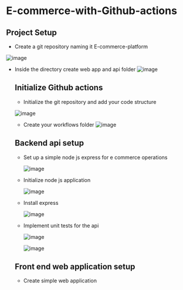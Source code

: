 # E-commerce-with-Github-actions

## Project Setup

* Create a git repository naming it E-commerce-platform

![image](https://github.com/user-attachments/assets/009540d1-85e3-4395-9e48-f52775779b05)

* Inside the directory create web app and api folder
  ![image](https://github.com/user-attachments/assets/fbcd6209-56ab-4e1f-b6a1-6e0b26437788)

  
  ## Initialize Github actions

  * Initialize the git repository and add your code structure
    
   ![image](https://github.com/user-attachments/assets/7fe5f491-273e-454d-89d2-8df17716db4f)

  * Create your workflows folder
    ![image](https://github.com/user-attachments/assets/b80b18e0-5c01-4049-a8bf-202acae9f9a0)

  ## Backend api setup

  * Set up a simple node js express for e commerce operations

    ![image](https://github.com/user-attachments/assets/964e6b77-beee-4bcf-860a-92d695297f5d)

  * Initialize node js application
 
    ![image](https://github.com/user-attachments/assets/567c12b9-d8fa-4658-aec5-aacd0dd8da99)

  * Install express
 
    ![image](https://github.com/user-attachments/assets/04601081-aa9c-409a-bf45-3f033e421a6d)

  * Implement unit tests for the api
 
    ![image](https://github.com/user-attachments/assets/166cae3b-342c-4c3a-baad-7e86814d0c56)

 
    ![image](https://github.com/user-attachments/assets/0a30b169-d788-419c-9c86-be3ea5501afd)

  ## Front end web application setup

  * Create simple web application 











